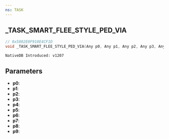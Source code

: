 ```yaml
---
ns: TASK
---
```

## _TASK_SMART_FLEE_STYLE_PED_VIA

```c
// 0x5802E0F910E4CF1D
void _TASK_SMART_FLEE_STYLE_PED_VIA(Any p0, Any p1, Any p2, Any p3, Any p4, Any p5, Any p6, Any p7, Any p8, Any p9);
```

```
NativeDB Introduced: v1207
```

## Parameters
* **p0**:
* **p1**:
* **p2**:
* **p3**:
* **p4**:
* **p5**:
* **p6**:
* **p7**:
* **p8**:
* **p9**:
